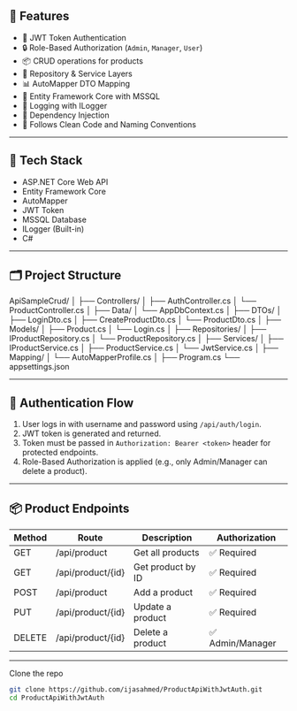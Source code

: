 
## 🚀 Features

- 🔐 JWT Token Authentication
- 🔒 Role-Based Authorization (`Admin`, `Manager`, `User`)
- 📦 CRUD operations for products
- 🧱 Repository & Service Layers
- 📊 AutoMapper DTO Mapping
- 🧪 Entity Framework Core with MSSQL
- 📃 Logging with ILogger
- 🔁 Dependency Injection
- 🎯 Follows Clean Code and Naming Conventions

---

## 🧰 Tech Stack

- ASP.NET Core Web API
- Entity Framework Core
- AutoMapper
- JWT Token
- MSSQL Database
- ILogger (Built-in)
- C#

---

## 🗂️ Project Structure

ApiSampleCrud/ │ 
├── Controllers/ │ ├── AuthController.cs │ └── ProductController.cs │ 
├── Data/ │ └── AppDbContext.cs │ 
├── DTOs/ │ ├── LoginDto.cs │ ├── CreateProductDto.cs │ └── ProductDto.cs │ 
├── Models/ │ ├── Product.cs │ └── Login.cs │ 
├── Repositories/ │ ├── IProductRepository.cs │ └── ProductRepository.cs │ 
├── Services/ │ ├── IProductService.cs │ ├── ProductService.cs │ └── JwtService.cs │ 
├── Mapping/ │ └── AutoMapperProfile.cs │ 
├── Program.cs └── appsettings.json


---

## 🔐 Authentication Flow

1. User logs in with username and password using `/api/auth/login`.
2. JWT token is generated and returned.
3. Token must be passed in `Authorization: Bearer <token>` header for protected endpoints.
4. Role-Based Authorization is applied (e.g., only Admin/Manager can delete a product).

---

## 📦 Product Endpoints

| Method | Route              | Description           | Authorization |
|--------|-------------------|-----------------------|---------------|
| GET    | /api/product       | Get all products      | ✅ Required   |
| GET    | /api/product/{id}  | Get product by ID     | ✅ Required   |
| POST   | /api/product       | Add a product         | ✅ Required   |
| PUT    | /api/product/{id}  | Update a product      | ✅ Required   |
| DELETE | /api/product/{id}  | Delete a product      | ✅ Admin/Manager |

---

Clone the repo

```bash
git clone https://github.com/ijasahmed/ProductApiWithJwtAuth.git
cd ProductApiWithJwtAuth
